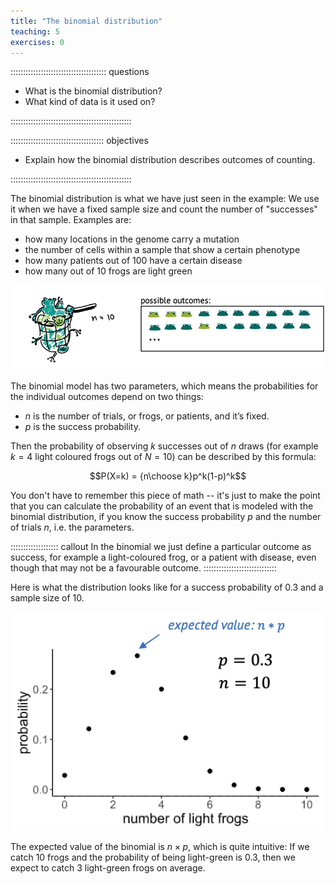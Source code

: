 ```yaml
---
title: "The binomial distribution"
teaching: 5
exercises: 0
---
```


:::::::::::::::::::::::::::::::::::::: questions 

- What is the binomial distribution?  
- What kind of data is it used on?

::::::::::::::::::::::::::::::::::::::::::::::::

::::::::::::::::::::::::::::::::::::: objectives

- Explain how the binomial distribution describes outcomes of counting.

::::::::::::::::::::::::::::::::::::::::::::::::


The binomial distribution is what we have just seen in the example: We use it when we have a fixed sample size and count the number of "successes" in that sample. Examples are:

- how many locations in the genome carry a mutation
- the number of cells within a sample that show a certain phenotype
- how many patients out of 100 have a certain disease
- how many out of 10 frogs are light green

<p align="center">
<img src="/fig/sampling-frogs-2.png" width="500"/>
</p>

The binomial model has two parameters, which means the probabilities for the individual outcomes depend on two things: 
- $n$ is the number of trials, or frogs, or patients, and it’s fixed.
- $p$ is the success probability.

Then the probability of observing $k$ successes out of $n$ draws (for example $k=4$ light coloured frogs out of $N=10$) can be described by this formula:

$$P(X=k) = {n\choose k}p^k(1-p)^k$$

You don't have to remember this piece of math -- it's just to make the point that you can calculate the probability of an event that is modeled with the binomial distribution, if you know the success probability $p$ and the number of trials $n$, i.e. the parameters.


::::::::::::::::::: callout
In the binomial we just define a particular outcome as success, for example a light-coloured frog, or a patient with disease, even though that may not be a favourable outcome.
:::::::::::::::::::::::::::::

Here is what the distribution looks like for a success probability of 0.3 and a sample size of 10. 


<p align="center">
<img src="/fig/binomial.png" width="500"/>
</p>


The expected value of the binomial is $n \times p$, which is quite intuitive: If we catch 10 frogs and the probability of being light-green is 0.3, then we expect to catch 3 light-green frogs on average.
